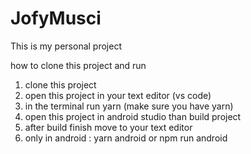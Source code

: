 # JofyMusci
This is my personal project

how to clone this project and run

1. clone this project
2. open this project in your text editor (vs code)
3. in the terminal run yarn (make sure you have yarn)
4. open this project in android studio than build project
5. after build finish move to your text editor 
6. only in android : yarn android or npm run android
